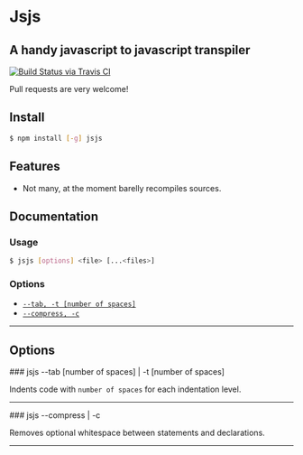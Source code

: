 # Jsjs
## A handy javascript to javascript transpiler

[![Build Status via Travis CI](https://travis-ci.org/aynik/jsjs.svg?branch=master)](https://travis-ci.org/aynik/jsjs)

Pull requests are very welcome!

## Install 

```bash
$ npm install [-g] jsjs
```

## Features

- Not many, at the moment barelly recompiles sources.

## Documentation

### Usage

```bash
$ jsjs [options] <file> [...<files>]
```

### Options

* [`--tab, -t [number of spaces]`](#tab)
* [`--compress, -c`](#compress)

---

## Options

<a name="tab" />
### jsjs --tab [number of spaces] | -t [number of spaces]

Indents code with `number of spaces` for each indentation level.

---

<a name="compress" />
### jsjs --compress | -c

Removes optional whitespace between statements and declarations.

---


